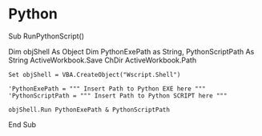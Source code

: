 # Python

Sub RunPythonScript()

Dim objShell As Object
Dim PythonExePath as String, PythonScriptPath As String 
ActiveWorkbook.Save
ChDir ActiveWorkbook.Path

    Set objShell = VBA.CreateObject("Wscript.Shell")
    
    'PythonExePath = """ Insert Path to Python EXE here """
    'PythonScriptPath = """ Insert Path to Python SCRIPT here """
    
    objShell.Run PythonExePath & PythonScriptPath

End Sub
